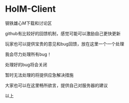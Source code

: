 # HoIM-Client
钢铁雄心M下载和讨论区




github有比较好的回馈机制，感觉可能可以激励自己更快更新

玩家也可以提供宝贵的意见和bug回馈，放在这里一个一个处理

我会尽力处理所有bug！

处理好的bug将会关闭

暂时无法处理的将提供应急解决措施

大家也可以在这里畅所欲言，提供自己对服务器的建议

以上
